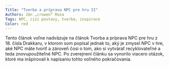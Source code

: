 ```yaml
---
Title: "Tvorba a príprava NPC pre hru II"
Authors: Ján „crowen“ Rosa
Tags: NPC, cizí postavy, tvorba, inspirace
Color: red
---
```

Tento článok voľne nadväzuje na článok Tvorba a príprava NPC pre hru z 18. čísla Drakkaru, v ktorom som popísal jednak to, aký je zmysel NPC v hre, aké NPC máte tvoriť a zároveň čosi o tom, ako si vytvárať recyklovateľné a teda znovupoužiteľné NPC. Po zverejnení článku sa vynorilo viacero otázok, ktoré ma inšpirovali k napísaniu tohto voľného pokračovania.
